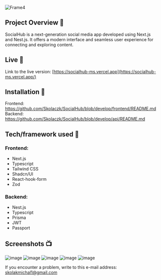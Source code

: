 ![Frame4](https://github.com/Skolaczk/SocialHub/assets/76774237/d0d66aca-400f-45cf-8812-d2188d8dac9f)

## Project Overview 🎉
SocialHub is a next-generation social media app developed using Next.js and Nest.js. It offers a modern interface and seamless user experience for connecting and exploring content.

## Live 📍

Link to the live version: [https://socialhub-ms.vercel.app](https://socialhub-ms.vercel.app/)

## Installation 💾
Frontend: https://github.com/Skolaczk/SocialHub/blob/develop/frontend/README.md <br />
Backend: https://github.com/Skolaczk/SocialHub/blob/develop/api/README.md

## Tech/framework used 🔧
### Frontend:
- Next.js
- Typescript
- Tailwind CSS
- Shadcn/UI
- React-hook-form
- Zod

### Backend:
- Nest.js
- Typescript
- Prisma
- JWT
- Passport

## Screenshots 📺
![image](https://github.com/Skolaczk/SocialHub/assets/76774237/1a13daf9-a023-4e4a-8c8b-65c3ad7c7081)
![image](https://github.com/Skolaczk/SocialHub/assets/76774237/3a58e1d6-5662-4801-b49d-aca5fc45fd1d)
![image](https://github.com/Skolaczk/SocialHub/assets/76774237/3ff648ef-a468-42a9-8162-2464f787a341)
![image](https://github.com/Skolaczk/SocialHub/assets/76774237/8c9d7267-0410-457e-a99a-4a83b311090d)
![image](https://github.com/Skolaczk/SocialHub/assets/76774237/933502a0-7fd8-40eb-8be7-697a9153bb4b)


If you encounter a problem, write to this e-mail address: [skolakmichal1@gmail.com](mailto:skolakmichal1@gmail.com)
